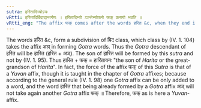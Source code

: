 ```yaml
---
sutra: हरितादिभ्योऽञः
vRtti: हरितादिर्बिदाद्यन्तर्गणः । हरितादिभ्यो ऽञ्न्तेभ्योपत्ये फक् प्रत्ययो भवति ॥
vRtti_eng: "The affix फक् comes after the words हरित &c, when they end in the affix अञ् (IV. 1. 104)."
---
```

The words हरित &c, form a subdivision of बिद class, which class by (IV. 1. 104) takes the affix अञ् in forming _Gotra_ words. Thus the _Gotra_ descendant of हरित will be हारित (हरित + अञ्). The son of हारित will be formed by this _sutra_ and not by (IV. 1. 95). Thus हारित + फक् = हारितायनः "the son of _Harita_ or the great-grandson of _Harita_". In fact, the force of the affix फक् of this _Sutra_ is that of a _Yuvan_ affix, though it is taught in the chapter of _Gotra_ affixes; because according to the general rule (IV. 1. 98) one _Gotra_ affix can be only added to a word, and the word हारित that being already formed by a _Gotra_ affix अञ् will not take again another _Gotra_ affix फक् ॥ Therefore, फक् as is here a _Yuvan_-affix.

